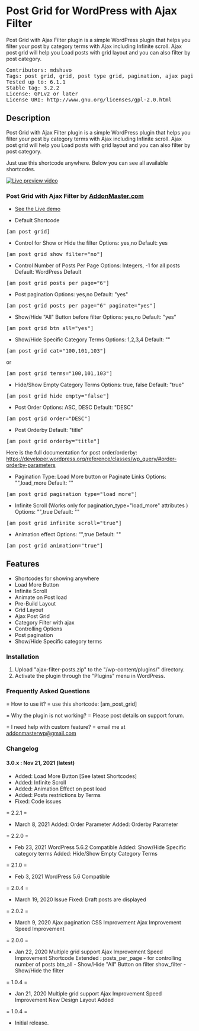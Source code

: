 # Post Grid for WordPress with Ajax Filter
Post Grid with Ajax Filter plugin is a simple WordPress plugin that helps you filter your post by category terms with Ajax including Infinite scroll. Ajax post grid will help you Load posts with grid layout and you can also filter by post category.

<pre>
Contributors: mdshuvo
Tags: post grid, grid, post type grid, pagination, ajax pagination, grid display, filter, filtering, grid, layout, post, post filter, post layout, taxonomy, taxonomy filter,ajax grid, displaypost gridpost, type grid, wp post frid, ajax post filter, filter post ajax, ajaxify, mixitup, isotop, category filter, filter without reload, ajax filter, ajax plugin
Tested up to: 6.1.1
Stable tag: 3.2.2
License: GPLv2 or later
License URI: http://www.gnu.org/licenses/gpl-2.0.html
</pre>

## Description
Post Grid with Ajax Filter plugin is a simple WordPress plugin that helps you filter your post by category terms with Ajax including Infinite scroll. Ajax post grid will help you Load posts with grid layout and you can also filter by post category.

Just use this shortcode anywhere. Below you can see all available shortcodes.

[![Live preview video](https://img.youtube.com/vi/8Th_jp8YEk4/0.jpg)](https://www.youtube.com/watch?v=8Th_jp8YEk4)


### Post Grid with Ajax Filter by  [AddonMaster.com](https://addonmaster.com)
* [See the Live demo](http://plugins.addonmaster.com/post-grid-with-ajax-filter/)

* Default Shortcode
<pre>[am_post_grid]</pre>

* Control for Show or Hide the filter
Options: yes,no
Default: yes
<pre>[am_post_grid show_filter="no"]</pre>

* Control Number of Posts Per Page
Options: Integers, -1 for all posts
Default: WordPress Default
<pre>[am_post_grid posts_per_page="6"]</pre>

* Post pagination
Options: yes,no
Default: "yes"
<pre>[am_post_grid posts_per_page="6" paginate="yes"]</pre>

* Show/Hide "All" Button before filter
Options: yes,no
Default: "yes"
<pre>[am_post_grid btn_all="yes"]</pre>

* Show/Hide Specific Category Terms
Options: 1,2,3,4
Default: ""
<pre>[am_post_grid cat="100,101,103"]</pre>
or
<pre>[am_post_grid terms="100,101,103"]</pre>

* Hide/Show Empty Category Terms
Options: true, false
Default: "true"
<pre>[am_post_grid hide_empty="false"]</pre>

* Post Order
Options: ASC, DESC
Default: "DESC"
<pre>[am_post_grid order="DESC"]</pre>

* Post Orderby
Default: "title"
<pre>[am_post_grid orderby="title"]</pre>

Here is the full documentation for post order/orderby: https://developer.wordpress.org/reference/classes/wp_query/#order-orderby-parameters

* Pagination Type: Load More button or Paginate Links
Options: "",load_more
Default: ""
<pre>[am_post_grid pagination_type="load_more"]</pre>


* Infinite Scroll (Works only for pagination_type="load_more" attributes )
Options: "",true
Default: ""
<pre>[am_post_grid infinite_scroll="true"]</pre>


* Animation effect
Options: "",true
Default: ""
<pre>[am_post_grid animation="true"]</pre>



## Features
* Shortcodes for showing anywhere
* Load More Button
* Infinite Scroll
* Animate on Post load
* Pre-Build Layout
* Grid Layout
* Ajax Post Grid
* Category Filter with ajax
* Controlling Options
* Post pagination
* Show/Hide Specific category terms

### Installation
1. Upload "ajax-filter-posts.zip\" to the "/wp-content/plugins/" directory.
2. Activate the plugin through the "Plugins" menu in WordPress.

### Frequently Asked Questions
= How to use it? =
use this shortcode: [am_post_grid]

= Why the plugin is not working? =
Please post details on support forum.

= I need help with custom feature? =
email me at addonmasterwp@gmail.com



### Changelog

#### 3.0.x : Nov 21, 2021 (latest)
* Added: Load More Button [See latest Shortcodes]
* Added: Infinite Scroll
* Added: Animation Effect on post load
* Added: Posts restrictions by Terms
* Fixed: Code issues


= 2.2.1 =
* March 8, 2021
Added: Order Parameter
Added: Orderby Parameter

= 2.2.0 =
* Feb 23, 2021
WordPress 5.6.2 Compatible
Added: Show/Hide Specific category terms
Added: Hide/Show Empty Category Terms


= 2.1.0 =
* Feb 3, 2021
WordPress 5.6 Compatible

= 2.0.4 =
* March 19, 2020
Issue Fixed: Draft posts are displayed

= 2.0.2 =
* March 9, 2020
Ajax pagination
CSS Improvement
Ajax Improvement
Speed Improvement

= 2.0.0 =
* Jan 22, 2020
Multiple grid support
Ajax Improvement
Speed Improvement
Shortcode Extended :
	posts_per_page - for controlling number of posts
	btn_all - Show/Hide "All" Button on filter
	show_filter - Show/Hide the filter

= 1.0.4 =
* Jan 21, 2020
Multiple grid support
Ajax Improvement
Speed Improvement
New Design Layout Added

= 1.0.4 =
* Initial release.
